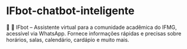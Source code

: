 # IFbot-chatbot-inteligente
💬 🤖 IFbot – Assistente virtual para a comunidade acadêmica do IFMG, acessível via WhatsApp. Fornece informações rápidas e precisas sobre horários, salas, calendário, cardápio e muito mais.
